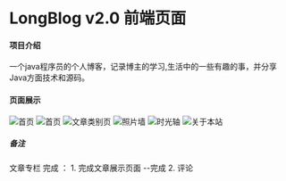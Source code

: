 # LongBlog v2.0 前端页面

#### 项目介绍
一个java程序员的个人博客，记录博主的学习,生活中的一些有趣的事，并分享Java方面技术和源码。


#### 页面展示

![首页](https://images.gitee.com/uploads/images/2018/1122/110836_5357ccaa_2147371.png "1.png")
![首页](https://images.gitee.com/uploads/images/2018/1122/110851_f7a5ce7d_2147371.png "2.png")
![文章类别页](https://images.gitee.com/uploads/images/2018/1122/110903_de1f82f8_2147371.png "3.png")
![照片墙](https://images.gitee.com/uploads/images/2018/1122/110917_5ff2fdb8_2147371.png "4.png")
![时光轴](https://images.gitee.com/uploads/images/2018/1122/110928_6a1174aa_2147371.png "5.png")
![关于本站](https://images.gitee.com/uploads/images/2018/1122/110946_e35a248c_2147371.png "6.png")

##### 备注
 文章专栏 完成 ： 1. 完成文章展示页面 --完成
 2. 评论
